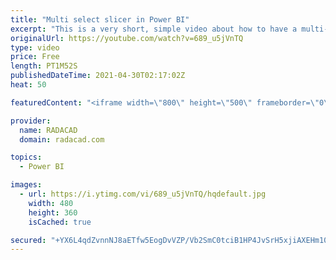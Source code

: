 ```yaml
---
title: "Multi select slicer in Power BI"
excerpt: "This is a very short, simple video about how to have a multi-select slicer in Power BI. Power BI slicer is in fact multi-select by default, however, there is a very small option that if you set it, makes it even easier to use, let’s talk about it. read my article about this here: https://radacad.com/multi-select-slicer-in-power-bi"
originalUrl: https://youtube.com/watch?v=689_u5jVnTQ
type: video
price: Free
length: PT1M52S
publishedDateTime: 2021-04-30T02:17:02Z
heat: 50

featuredContent: "<iframe width=\"800\" height=\"500\" frameborder=\"0\" src=\"https://www.youtube.com/embed/689_u5jVnTQ\" allow=\"accelerometer; autoplay; encrypted-media; gyroscope; picture-in-picture\" allowfullscreen></iframe>"

provider:
  name: RADACAD
  domain: radacad.com

topics:
  - Power BI

images:
  - url: https://i.ytimg.com/vi/689_u5jVnTQ/hqdefault.jpg
    width: 480
    height: 360
    isCached: true

secured: "+YX6L4qdZvnnNJ8aETfw5EogDvVZP/Vb2SmC0tciB1HP4JvSrH5xjiAXEHm100mFJF56o0QThPcX3ZzyonwkQ17imMwWF4RbPrq11XsmlEDDuEIjNWITxyKf1/Zkyp1HSux6JZPXRq68H0+PQLyFLdOWYQ6Hlgk/CJaRGq8Cdk5Mqt9ydr1YASKy+2u24ybFJUCgddt4mS2qSf3am6QYU5UVXo6GOmFezwaDM3z7ej38V6tw0/Ymp9pU2abmtPWv2XVNdyFk3tIJg+Q0aD8vYHPItRdUt+PDJWfjoSKPy6EzsHUAAqqe46J8Kdo/RuOuPU2bz32A/WJQ/nxQxgyoBFeJAtzI+K0IqhOatWPFqv/iNhyKpmIcNtQAHIiYDJMdLsp87yo3huHymi/EeJ810VSAVfxAfkSdxzrwcVEwJPQ=;yjsbCsBbqev2J5bOq5X5Bw=="
---
```


